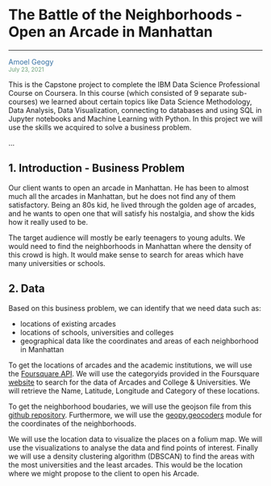# The Battle of the Neighborhoods - Open an Arcade in Manhattan
----
<span style="color:#3771a3">Amoel Geogy</span> <br>
<span style="color:#6da178;font-size:80%">July 23, 2021</span>


This is the Capstone project to complete the IBM Data Science Professional Course on Coursera. In this course (which consisted of 9 separate sub-courses) we learned about certain topics like Data Science Methodology, Data Analysis, Data Visualization, connecting to databases and using SQL in Jupyter notebooks and Machine Learning with Python. In this project we will use the skills we acquired to solve a business problem.

...

## 1. Introduction - Business Problem
Our client wants to open an arcade in Manhattan. He has been to almost much all the arcades in Manhattan, but he does not find any of them satisfactory. Being an 80s kid, he lived through the golden age of arcades, and he wants to open one that will satisfy his nostalgia, and show the kids how it really used to be. 

The target audience will mostly be early teenagers to young adults. We would need to find the neighborhoods in Manhattan where the density of this crowd is high. It would make sense to search for areas which have many universities or schools.


## 2. Data
Based on this business problem, we can identify that we need data such as:
* locations of existing arcades
* locations of schools, universities and colleges
* geographical data like the coordinates and areas of each neighborhood in Manhattan

To get the locations of arcades and the academic institutions, we will use the [Foursquare API](https://developer.foursquare.com/docs/). We will use the categoryids provided in the Foursquare [website](https://developer.foursquare.com/docs/build-with-foursquare/categories/) to search for the data of Arcades and College & Universities. We will retrieve the Name, Latitude, Longitude and Category of these locations.

To get the neighborhood boudaries, we will use the geojson file from this [github repository](https://github.com/blackmad/neighborhoods/blob/master/manhattan.geojson). Furthermore, we will use the [geopy.geocoders](https://geopy.readthedocs.io/) module for the coordinates of the neighborhoods. 

We will use the location data to visualize the places on a folium map. We will use the visualizations to analyse the data and find points of interest. Finally we will use a density clustering algorithm (DBSCAN) to find the areas with the most universities and the least arcades. This would be the location where we might propose to the client to open his Arcade.


